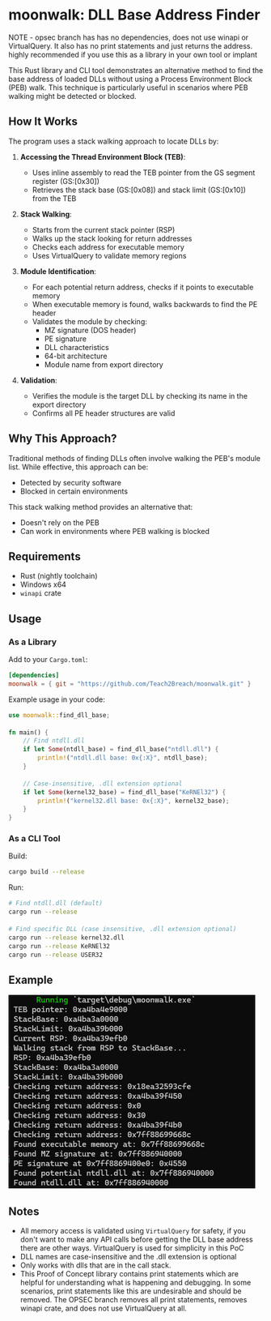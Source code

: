 # moonwalk: DLL Base Address Finder

NOTE - opsec branch has has no dependencies, does not use winapi or VirtualQuery. It also has no print statements and just returns the address. highly recommended if you use this as a library in your own tool or implant

This Rust library and CLI tool demonstrates an alternative method to find the base address of loaded DLLs without using a Process Environment Block (PEB) walk. This technique is particularly useful in scenarios where PEB walking might be detected or blocked.

## How It Works

The program uses a stack walking approach to locate DLLs by:

1. **Accessing the Thread Environment Block (TEB)**:
   - Uses inline assembly to read the TEB pointer from the GS segment register (GS:[0x30])
   - Retrieves the stack base (GS:[0x08]) and stack limit (GS:[0x10]) from the TEB

2. **Stack Walking**:
   - Starts from the current stack pointer (RSP)
   - Walks up the stack looking for return addresses
   - Checks each address for executable memory
   - Uses VirtualQuery to validate memory regions

3. **Module Identification**:
   - For each potential return address, checks if it points to executable memory
   - When executable memory is found, walks backwards to find the PE header
   - Validates the module by checking:
     - MZ signature (DOS header)
     - PE signature
     - DLL characteristics
     - 64-bit architecture
     - Module name from export directory

4. **Validation**:
   - Verifies the module is the target DLL by checking its name in the export directory
   - Confirms all PE header structures are valid

## Why This Approach?

Traditional methods of finding DLLs often involve walking the PEB's module list. While effective, this approach can be:
- Detected by security software
- Blocked in certain environments

This stack walking method provides an alternative that:
- Doesn't rely on the PEB
- Can work in environments where PEB walking is blocked

## Requirements

- Rust (nightly toolchain)
- Windows x64
- `winapi` crate

## Usage

### As a Library

Add to your `Cargo.toml`:
```toml
[dependencies]
moonwalk = { git = "https://github.com/Teach2Breach/moonwalk.git" }
```

Example usage in your code:
```rust
use moonwalk::find_dll_base;

fn main() {
    // Find ntdll.dll
    if let Some(ntdll_base) = find_dll_base("ntdll.dll") {
        println!("ntdll.dll base: 0x{:X}", ntdll_base);
    }

    // Case-insensitive, .dll extension optional
    if let Some(kernel32_base) = find_dll_base("KeRNEl32") {
        println!("kernel32.dll base: 0x{:X}", kernel32_base);
    }
}
```

### As a CLI Tool

Build:
```bash
cargo build --release
```

Run:
```bash
# Find ntdll.dll (default)
cargo run --release

# Find specific DLL (case insensitive, .dll extension optional)
cargo run --release kernel32.dll
cargo run --release KeRNEl32
cargo run --release USER32
```

## Example

![Moonwalk DLL Base Address Finder Demo](2025-05-03_10-34.png)

## Notes

- All memory access is validated using `VirtualQuery` for safety, if you don't want to make any API calls before getting the DLL base address there are other ways. VirtualQuery is used for simplicity in this PoC
- DLL names are case-insensitive and the .dll extension is optional
- Only works with dlls that are in the call stack.
- This Proof of Concept library contains print statements which are helpful for understanding what is happening and debugging. In some scenarios, print statements like this are undesirable and should be removed. The OPSEC branch removes all print statements, removes winapi crate, and does not use VirtualQuery at all. 